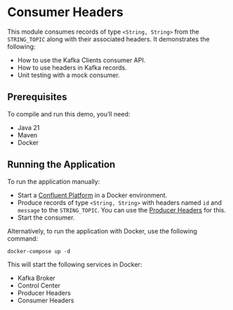 # Consumer Headers

This module consumes records of type `<String, String>` from the `STRING_TOPIC` along with their associated headers.
It demonstrates the following:

- How to use the Kafka Clients consumer API.
- How to use headers in Kafka records.
- Unit testing with a mock consumer.

## Prerequisites

To compile and run this demo, you’ll need:

- Java 21
- Maven
- Docker

## Running the Application

To run the application manually:

- Start a [Confluent Platform](https://docs.confluent.io/platform/current/quickstart/ce-docker-quickstart.html#step-1-download-and-start-cp) in a Docker environment.
- Produce records of type `<String, String>` with headers named `id` and `message` to the `STRING_TOPIC`. You can use the [Producer Headers](../../kafka-producer-quickstarts/kafka-producer-headers) for this.
- Start the consumer.

Alternatively, to run the application with Docker, use the following command:

```console
docker-compose up -d
```

This will start the following services in Docker:

- Kafka Broker
- Control Center
- Producer Headers
- Consumer Headers
